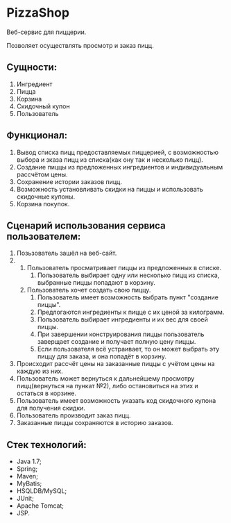 # PizzaShop
Веб-сервис для пиццерии.

Позволяет осуществлять просмотр и заказ пицц.

Сущности:
-
1) Ингредиент
2) Пицца
3) Корзина
4) Скидочный купон
5) Пользователь

Функционал:
-
1) Вывод списка пицц предоставляемых пиццерией, с возможностью выбора и зказа пицц из списка(как ону так и несколько пицц).
2) Создание пиццы из предложенных ингредиентов и индивидуальным рассчётом цены.
3) Сохранение истории заказов пицц.
4) Возможность установливать скидки на пиццы и использовать скидочные купоны.
5) Корзина покупок. 

Сценарий использования сервиса пользователем:
-
1) Позьзователь зашёл на веб-сайт.
2) 1) Пользователь просматривает пиццы из предложенных в списке.
       1) Пользователь выбирает одну или несколько пицц из списка, выбранные пиццы попадают в корзину.
   2) Пользователь хочет создать свою пиццу.
       1) Пользователь имеет возможность выбрать пункт "создание пиццы".
       2) Предлогаются ингредиенты к пицце с их ценой за килограмм.
       3) Пользователь выбирает ингредиенты и их вес для своей пиццы.
       4) При завершении конструирования пиццы пользователь заверщает создание и получает полную цену пиццы.
       5) Если пользователя всё устраивает, то он может выбрать эту пиццу для заказа, и она попадёт в корзину.
3) Происходит рассчёт цены на заказанные пиццы с учётом цены на каждую из них.
4) Пользователь может вернуться к дальнейшему просмотру пицц(вернуться на пункат №2), либо остановиться на этих и остаться в корзине.
5) Пользователь имеет возможность указать код скидочного купона для получения скидки.
4) Пользователь производит заказ пицц.
5) Заказанные пиццы сохраняются в историю заказов. 
   
Стек технологий:
 -
- Java 1.7; 
- Spring; 
- Maven; 
- MyBatis; 
- HSQLDB/MySQL; 
- JUnit; 
- Apache Tomcat; 
- JSP.
